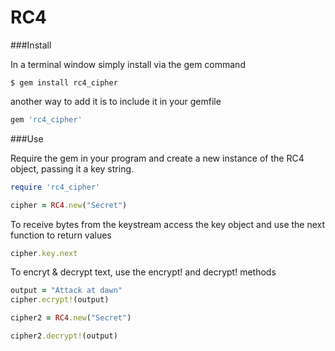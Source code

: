 # RC4

###Install

In a terminal window simply install via the gem command

```
$ gem install rc4_cipher
```

another way to add it is to include it in your gemfile

```ruby
gem 'rc4_cipher'
```

###Use

Require the gem in your program and create a new instance of the RC4 object, passing it a key string.

```ruby
require 'rc4_cipher'

cipher = RC4.new("Secret")
```

To receive bytes from the keystream access the key object and use the next function to return values

```ruby
cipher.key.next
```

To encryt & decrypt text, use the encrypt! and decrypt! methods

```ruby
output = "Attack at dawn"
cipher.ecrypt!(output)

cipher2 = RC4.new("Secret")

cipher2.decrypt!(output)
```
